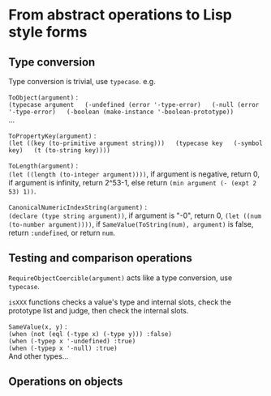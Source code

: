 # From abstract operations to Lisp style forms

## Type conversion
Type conversion is trivial, use `typecase`. e.g.  

`ToObject(argument)` :  
`(typecase argument  
   (-undefined (error '-type-error)  
   (-null (error '-type-error)  
   (-boolean (make-instance '-boolean-prototype))`  
...  

`ToPropertyKey(argument)` :  
`(let ((key (to-primitive argument string)))  
   (typecase key  
     (-symbol key)  
	 (t (to-string key))))`  

`ToLength(argument)` :  
`(let ((length (to-integer argument))))`, if argument is negative, return 0,
if argument is infinity, return 2^53-1,
else return `(min argument (- (expt 2 53) 1))`.  

`CanonicalNumericIndexString(argument)` :  
`(declare (type string argument))`, if argument is "-0", return 0,
`(let ((num (to-number argument))))`, if `SameValue(ToString(num), argument)`
is false, return `:undefined`, or return `num`.

## Testing and comparison operations
`RequireObjectCoercible(argument)` acts like a type conversion, use `typecase`.  

`isXXX` functions checks a value's type and internal slots, check the prototype
list and judge, then check the internal slots.  

`SameValue(x, y)` :  
`(when (not (eql (-type x) (-type y))) :false)`  
`(when (-typep x '-undefined) :true)`  
`(when (-typep x '-null) :true)`  
And other types...  

## Operations on objects
